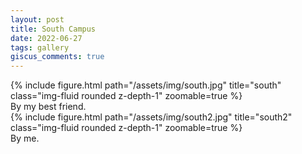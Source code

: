 ```yaml
---
layout: post
title: South Campus
date: 2022-06-27
tags: gallery
giscus_comments: true
---
```


<div class="row">
    <div class="col-sm-6">
        {% include figure.html path="/assets/img/south.jpg" title="south" class="img-fluid rounded z-depth-1" zoomable=true %}
        <div class="caption">
            By my best friend.
        </div>
    </div>
</div>

<div class="row">
    <div class="col-sm-6">
        {% include figure.html path="/assets/img/south2.jpg" title="south2" class="img-fluid rounded z-depth-1" zoomable=true %}
        <div class="caption">
            By me.
        </div>
    </div>
</div>
